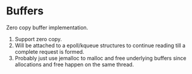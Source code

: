 Buffers
========

Zero copy buffer implementation.

1.  Support zero copy.
2.  Will be attached to a epoll/kqueue structures to continue reading till a complete request is formed.
3.  Probably just use jemalloc to malloc and free underlying buffers since allocations and free happen on the same thread.